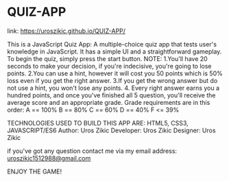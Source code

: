 # QUIZ-APP
link: https://uroszikic.github.io/QUIZ-APP/

This is a JavaScript Quiz App: A multiple-choice quiz app that tests user's knowledge in JavaScript.
It has a simple UI and a straightforward gameplay. To begin the quiz, simply press the start button.
NOTE:
1.You'll have 20 seconds to make your decision, if you're indecisive, you're going to lose points.
2.You can use a hint, however it will cost you 50 points which is 50% loss even if you get the right answer.
3.If you get the wrong answer but do not use a hint, you won't lose any points.
4. Every right answer earns you a hundred points, and once you've finished all 5 question, you'll receive the average score and an appropriate grade.
Grade requirements are in this order:
A == 100%
B == 80%
C == 60%
D == 40%
F <= 39%

TECHNOLOGIES USED TO BUILD THIS APP ARE: HTML5, CSS3, JAVASCRIPT/ES6
Author: Uros Zikic
Developer: Uros Zikic
Designer: Uros Zikic

if you've got any question contact me via my email address: uroszikic1512988@gmail.com

ENJOY THE GAME!
